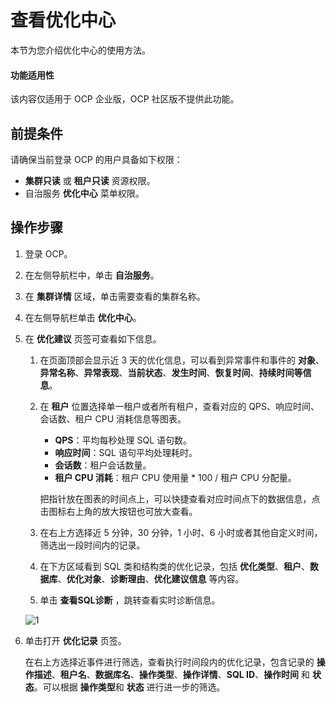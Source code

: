 # 查看优化中心

本节为您介绍优化中心的使用方法。

<main id="notice" type='notice'>
  <h4>功能适用性</h4>
  <p>该内容仅适用于 OCP 企业版，OCP 社区版不提供此功能。</p>
</main>

## 前提条件

请确保当前登录 OCP 的用户具备如下权限：

* **集群只读** 或 **租户只读** 资源权限。
* 自治服务 **优化中心** 菜单权限。

## 操作步骤

1. 登录 OCP。

2. 在左侧导航栏中，单击 **自治服务**。

3. 在 **集群详情** 区域，单击需要查看的集群名称。

4. 在左侧导航栏单击 **优化中心**。

5. 在 **优化建议** 页签可查看如下信息。

   1. 在页面顶部会显示近 3 天的优化信息，可以看到异常事件和事件的 **对象**、**异常名称**、**异常表现**、**当前状态**、**发生时间**、**恢复时间**、**持续时间等信息**。

   2. 在 **租户** 位置选择单一租户或者所有租户，查看对应的 QPS、响应时间、会话数、租户 CPU 消耗信息等图表。

      * **QPS**：平均每秒处理 SQL 语句数。
      * **响应时间**：SQL 语句平均处理耗时。
      * **会话数**：租户会话数量。
      * **租户 CPU 消耗**：租户 CPU 使用量 * 100 / 租户 CPU 分配量。

      把指针放在图表的时间点上，可以快捷查看对应时间点下的数据信息，点击图标右上角的放大按钮也可放大查看。

   3. 在右上方选择近 5 分钟，30 分钟，1 小时、6 小时或者其他自定义时间，筛选出一段时间内的记录。

   4. 在下方区域看到 SQL 类和结构类的优化记录，包括 **优化类型**、**租户**、**数据库**、**优化对象**、**诊断理由**、**优化建议信息** 等内容。

   5. 单击 **查看SQL诊断** ，跳转查看实时诊断信息。

   ![1](https://obbusiness-private.oss-cn-shanghai.aliyuncs.com/doc/img/ocp/420/%E4%BC%98%E5%8C%96%E4%B8%AD%E5%BF%83.png)

6. 单击打开 **优化记录** 页签。

   在右上方选择近事件进行筛选，查看执行时间段内的优化记录，包含记录的 **操作描述**、**租户名**、**数据库名**、**操作类型**、**操作详情**、**SQL ID**、**操作时间** 和 **状态**。可以根据 **操作类型**和 **状态** 进行进一步的筛选。
